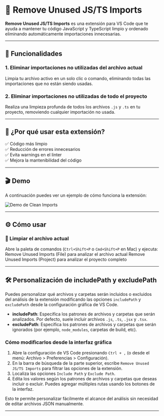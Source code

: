 # 🧹 Remove Unused JS/TS Imports

**Remove Unused JS/TS Imports** es una extensión para VS Code que te ayuda a mantener tu código JavaScript y TypeScript limpio y ordenado eliminando automáticamente importaciones innecesarias.

---

## 🚀 Funcionalidades

### 1. Eliminar importaciones no utilizadas del archivo actual
Limpia tu archivo activo en un solo clic o comando, eliminando todas las importaciones que no están siendo usadas.

### 2. Eliminar importaciones no utilizadas de todo el proyecto
Realiza una limpieza profunda de todos los archivos `.js` y `.ts` en tu proyecto, removiendo cualquier importación no usada.

---

## 🧠 ¿Por qué usar esta extensión?

✅ Código más limpio  
✅ Reducción de errores innecesarios  
✅ Evita warnings en el linter  
✅ Mejora la mantenibilidad del código

---

## 🎬 Demo

A continuación puedes ver un ejemplo de cómo funciona la extensión:

![Demo de Clean Imports](https://mcwntotzqsshlrhoxpku.supabase.co/storage/v1/object/public/proyects/clean_imports_demo-ezgif.com-video-to-gif-converter.gif)

---

## ⚙️ Cómo usar

### 📄 Limpiar el archivo actual

Abre la paleta de comandos (`Ctrl+Shift+P` o `Cmd+Shift+P` en Mac) y ejecuta:
Remove Unused Imports (File) para analizar el archivo actual
Remove Unused Imports (Project) para analizar el proyecto completo

---

## 🛠️ Personalización de includePath y excludePath

Puedes personalizar qué archivos y carpetas serán incluidos o excluidos del análisis de la extensión modificando las opciones `includePath` y `excludePath` desde la configuración gráfica de VS Code.

- **includePath**: Especifica los patrones de archivos y carpetas que serán analizados. Por defecto, suele incluir archivos `.js`, `.ts`, `.jsx` y `.tsx`.
- **excludePath**: Especifica los patrones de archivos y carpetas que serán ignorados (por ejemplo, `node_modules`, carpetas de build, etc).

### Cómo modificarlos desde la interfaz gráfica

1. Abre la configuración de VS Code presionando `Ctrl + ,` (o desde el menú: Archivo > Preferencias > Configuración).
2. En la barra de búsqueda de la parte superior, escribe `Remove Unused JS/TS Imports` para filtrar las opciones de la extensión.
3. Localiza las opciones `Include Path` y `Exclude Path`.
4. Edita los valores según los patrones de archivos y carpetas que deseas incluir o excluir. Puedes agregar múltiples rutas usando los botones de la interfaz.

Esto te permite personalizar fácilmente el alcance del análisis sin necesidad de editar archivos JSON manualmente.

---


